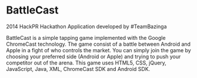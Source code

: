 BattleCast
==========

2014 HackPR Hackathon Application developed by #TeamBazinga

BattleCast is a simple tapping game implemented with the Google ChromeCast technology. 
The game consist of a battle between Android and Apple in a fight of who controls the market.
You can simply join the game by choosing your preferred side (Android or Apple) and trying to push 
your competitor out of the arena. 
This game uses HTML5, CSS, jQuery, JavaScript, Java, XML, ChromeCast SDK and Android SDK.
